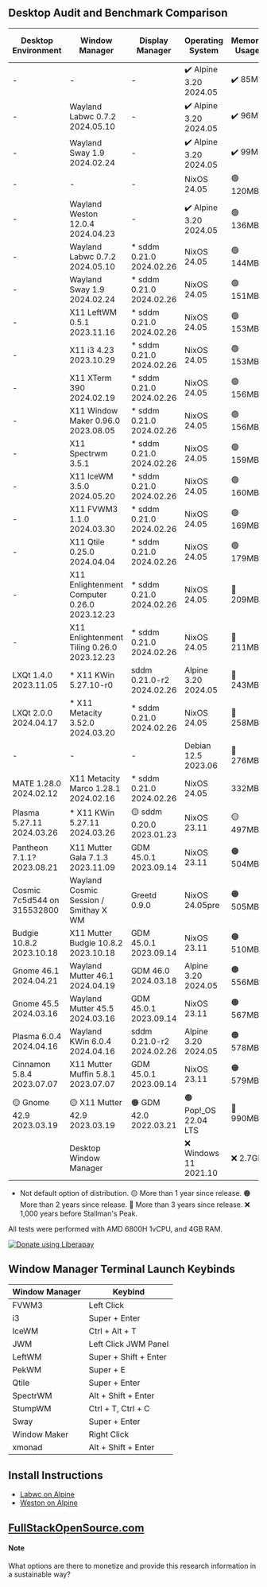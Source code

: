 ## Desktop Audit and Benchmark Comparison

|Desktop Environment        |Window Manager                              |Display Manager          |Operating System      |Memory Usage|Processor Usage    |Size on Disk|Reboot Time  |
|---------------------------|--------------------------------------------|-------------------------|----------------------|------------|-------------------|------------|-------------|
|-                          |-                                           |-                        |✔️ Alpine 3.20 2024.05|✔️ 85MB     |✔️ 0.00, 0.00, 0.00|✔️ 347M     |🔵 8 Seconds |
|-                          |Wayland Labwc 0.7.2 2024.05.10              |-                        |✔️ Alpine 3.20 2024.05|✔️ 96MB     |✔️ 0.00, 0.00, 0.00|✔️ 415M     |10 Seconds   |
|-                          |Wayland Sway 1.9 2024.02.24                 |-                        |✔️ Alpine 3.20 2024.05|✔️ 99MB     |✔️ 0.00, 0.00, 0.00|✔️ 744M     |🟡 15 Seconds|
|-                          |-                                           |-                        |NixOS 24.05           |🟢 120MB    |✔️ 0.00, 0.00, 0.00|🔵 2.4G     |✔️ 5 Seconds |
|-                          |Wayland Weston 12.0.4 2024.04.23            |-                        |✔️ Alpine 3.20 2024.05|🟢 136MB    |✔️ 0.00, 0.00, 0.00|✔️ 600M     |10 Seconds   |
|-                          |Wayland Labwc 0.7.2 2024.05.10              |* sddm 0.21.0 2024.02.26 |NixOS 24.05           |🟢 144MB    |0.41, 0.10, 0.03   |3.3G        |🔵 8 Seconds |
|-                          |Wayland Sway 1.9 2024.02.24                 |* sddm 0.21.0 2024.02.26 |NixOS 24.05           |🟢 151MB    |✔️ 0.00, 0.00, 0.00|3.3G        |✔️ 5 Seconds |
|-                          |X11 LeftWM 0.5.1 2023.11.16                 |* sddm 0.21.0 2024.02.26 |NixOS 24.05           |🟢 153MB    |🟢 0.08, 0.02, 0.01|3.4G        |✔️ 5 Seconds |
|-                          |X11 i3 4.23 2023.10.29                      |* sddm 0.21.0 2024.02.26 |NixOS 24.05           |🟢 153MB    |0.23, 0.05, 0.02   |3.4G        |🟢 6 Seconds |
|-                          |X11 XTerm 390 2024.02.19                    |* sddm 0.21.0 2024.02.26 |NixOS 24.05           |🟢 156MB    |✔️ 0.00, 0.00, 0.00|3.4G        |🟢 7 Seconds |
|-                          |X11 Window Maker 0.96.0 2023.08.05          |* sddm 0.21.0 2024.02.26 |NixOS 24.05           |🟢 156MB    |🟢 0.07, 0.02, 0.00|3.4G        |🟢 7 Seconds |
|-                          |X11 Spectrwm 3.5.1                          |* sddm 0.21.0 2024.02.26 |NixOS 24.05           |🟢 159MB    |🔵 0.13, 0.03, 0.01|3.4G        |🟢 7 Seconds |
|-                          |X11 IceWM 3.5.0 2024.05.20                  |* sddm 0.21.0 2024.02.26 |NixOS 24.05           |🟢 160MB    |🔵 0.13, 0.03, 0.01|3.4G        |🟢 6 Seconds |
|-                          |X11 FVWM3 1.1.0 2024.03.30                  |* sddm 0.21.0 2024.02.26 |NixOS 24.05           |🟢 169MB    |0.27, 0.06, 0.02   |3.4G        |🔵 8 Seconds |
|-                          |X11 Qtile 0.25.0 2024.04.04                 |* sddm 0.21.0 2024.02.26 |NixOS 24.05           |🟢 179MB    |0.20, 0.05, 0.02   |3.4G        |🟢 7 Seconds |
|-                          |X11 Enlightenment Computer 0.26.0 2023.12.23|* sddm 0.21.0 2024.02.26 |NixOS 24.05           |🔵 209MB    |0.20, 0.05, 0.02   |🟡 5.7G     |🟢 6 Seconds |
|-                          |X11 Enlightenment Tiling 0.26.0 2023.12.23  |* sddm 0.21.0 2024.02.26 |NixOS 24.05           |🔵 211MB    |0.27, 0.06, 0.02   |🟡 5.7G     |🔵 8 Seconds |
|LXQt 1.4.0 2023.11.05      |* X11 KWin 5.27.10-r0                       |sddm 0.21.0-r2 2024.02.26|Alpine 3.20 2024.05   |🔵 243MB    |✔️ 0.00, 0.00, 0.00|🟢 1.1G     |10 Seconds   |
|LXQt 2.0.0 2024.04.17      |* X11 Metacity 3.52.0 2024.03.20            |* sddm 0.21.0 2024.02.26 |NixOS 24.05           |🔵 258MB    |🟡 0.34, 0.08, 0.03|🟡 5.7G     |🟢 7 Seconds |
|-                          |-                                           |-                        |Debian 12.5 2023.06   |🔵 276MB    |✔️ 0.00, 0.00, 0.00|🟢 1.7G     |✔️ 5 Seconds |
|MATE 1.28.0 2024.02.12     |X11 Metacity Marco 1.28.1 2024.02.16        |* sddm 0.21.0 2024.02.26 |NixOS 24.05           |332MB       |🔵 0.13, 0.03, 0.01|🟠 6.0G     |🔵 9 Seconds |
|Plasma 5.27.11 2024.03.26  |* X11 KWin 5.27.11 2024.03.26               |🟡 sddm 0.20.0 2023.01.23|NixOS 23.11           |🟡 497MB    |🔴 1.41, 0.34, 0.11|🟠 6.8G     |🔴 23 Seconds|
|Pantheon 7.1.1? 2023.08.21 |X11 Mutter Gala 7.1.3 2023.11.09            |GDM 45.0.1 2023.09.14    |NixOS 23.11           |🟠 504MB    |🔵 0.14, 0.03, 0.01|🟠 6.2G     |🟡 14 Seconds|
|Cosmic 7c5d544 on 315532800|Wayland Cosmic Session / Smithay X WM       |Greetd 0.9.0             |NixOS 24.05pre        |🟠 505MB    |🟡 0.39, 0.10, 0.03|3.9G        |11 Seconds   |
|Budgie 10.8.2 2023.10.18   |X11 Mutter Budgie 10.8.2 2023.10.18         |GDM 45.0.1 2023.09.14    |NixOS 23.11           |🟠 510MB    |🟢 0.07, 0.02, 0.00|🟠 6.7G     |11 Seconds   |
|Gnome 46.1 2024.04.21      |Wayland Mutter 46.1 2024.04.19              |GDM 46.0 2024.03.18      |Alpine 3.20 2024.05   |🟠 556MB    |🟡 0.48, 0.11, 0.03|🟢 1.8G     |🟠 19 Seconds|
|Gnome 45.5 2024.03.16      |Wayland Mutter 45.5 2024.03.16              |GDM 45.0.1 2023.09.14    |NixOS 23.11           |🟠 567MB    |🟡 0.39, 0.10, 0.03|🟠 6.1G     |🟡 13 Seconds|
|Plasma 6.0.4 2024.04.16    |Wayland KWin 6.0.4 2024.04.16               |sddm 0.21.0-r2 2024.02.26|Alpine 3.20 2024.05   |🟠 578MB    |🟠 0.88, 0.20, 0.06|🔵 2.6G     |🟠 16 Seconds|
|Cinnamon 5.8.4 2023.07.07  |X11 Mutter Muffin 5.8.1 2023.07.07          |GDM 45.0.1 2023.09.14    |NixOS 23.11           |🟠 579MB    |🟠 0.94, 0.22, 0.07|🔴 7.3G     |🟡 13 Seconds|
|🟡 Gnome 42.9 2023.03.19   |🟡 X11 Mutter 42.9 2023.03.19               |🟠 GDM 42.0 2022.03.21   |🟠 Pop!_OS 22.04 LTS  |🔴 990MB    |🔴 2.51, 0.63, 0.21|🔴 7.0G     |🔴 26 Seconds|
|                           |Desktop Window Manager                      |                         |❌ Windows 11 2021.10  |❌ 2.7GB     |0.04               |❌ 40.0G     |❌ 57 Seconds |

* Not default option of distribution.
🟡 More than 1 year since release.
🟠 More than 2 years since release.
🔴 More than 3 years since release.
❌ 1,000 years before Stallman's Peak.

All tests were performed with AMD 6800H 1vCPU, and 4GB RAM.

<noscript><a href="https://liberapay.com/Craft/donate"><img alt="Donate using Liberapay" src="https://liberapay.com/assets/widgets/donate.svg"></a></noscript>


## Window Manager Terminal Launch Keybinds

|Window Manager             |Keybind                                         |
|---------------------------|------------------------------------------------|
|FVWM3                      |Left Click                                      |
|i3                         |Super + Enter                                   |
|IceWM                      |Ctrl + Alt + T                                  |
|JWM                        |Left Click JWM Panel                            |
|LeftWM                     |Super + Shift + Enter                           |
|PekWM                      |Super + E                                       |
|Qtile                      |Super + Enter                                   |
|SpectrWM                   |Alt + Shift + Enter                             |
|StumpWM                    |Ctrl + T, Ctrl + C                              |
|Sway                       |Super + Enter                                   |
|Window Maker               |Right Click                                     |
|xmonad                     |Alt + Shift + Enter                             |

## Install Instructions
* [Labwc on Alpine](/alpine/labwc.md)
* [Weston on Alpine](/alpine/weston.md)


## [FullStackOpenSource.com](https://fullstackopensource.com/)

#### Note
What options are there to monetize and provide this research information in a sustainable way?
